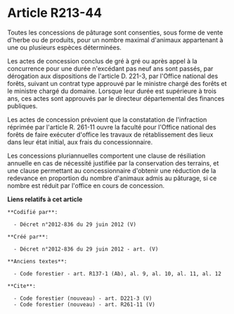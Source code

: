 # Article R213-44

Toutes les concessions de pâturage sont consenties, sous forme de vente d'herbe ou de produits, pour un nombre maximal
d'animaux appartenant à une ou plusieurs espèces déterminées.

Les actes de concession conclus de gré à gré ou après appel à la concurrence pour une durée n'excédant pas neuf ans sont
passés, par dérogation aux dispositions de l'article D. 221-3, par l'Office national des forêts, suivant un contrat type
approuvé par le ministre chargé des forêts et le ministre chargé du domaine. Lorsque leur durée est supérieure à trois ans,
ces actes sont approuvés par le directeur départemental des finances publiques.

Les actes de concession prévoient que la constatation de l'infraction réprimée par l'article R. 261-11 ouvre la faculté pour
l'Office national des forêts de faire exécuter d'office les travaux de rétablissement des lieux dans leur état initial, aux
frais du concessionnaire.

Les concessions pluriannuelles comportent une clause de résiliation annuelle en cas de nécessité justifiée par la
conservation des terrains, et une clause permettant au concessionnaire d'obtenir une réduction de la redevance en proportion
du nombre d'animaux admis au pâturage, si ce nombre est réduit par l'office en cours de concession.

**Liens relatifs à cet article**

	**Codifié par**:

	  - Décret n°2012-836 du 29 juin 2012 (V)

	**Créé par**:

	  - Décret n°2012-836 du 29 juin 2012 - art. (V)

	**Anciens textes**:

	  - Code forestier - art. R137-1 (Ab), al. 9, al. 10, al. 11, al. 12

	**Cite**:

	  - Code forestier (nouveau) - art. D221-3 (V)
	  - Code forestier (nouveau) - art. R261-11 (V)
